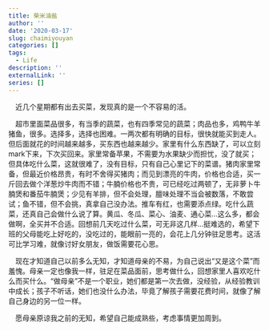 ```yaml
---
title: 柴米油盐
author: ''
date: '2020-03-17'
slug: chaimiyouyan
categories: []
tags:
  - Life
description: ''
externalLink: ''
series: []
---
```

&emsp;近几个星期都有出去买菜，发现真的是一个不容易的活。

&emsp;超市里面菜品很多，有当季的蔬菜，也有四季常见的蔬菜；肉品也多，鸡鸭牛羊猪鱼，很多。选择多，选择也困难。一两次都有明确的目标，很快就能买到走人。但后面就花的时间越来越多，买东西也越来越少。家里有什么东西缺了，可以立刻mark下来，下次买回来。家里常备苹果，不需要为水果缺少而担忧，没了就买；但具体吃什么菜，这就很难了，没有目标，只有自己心里记下的菜谱。猪肉家里常备，但最近价格昂贵，有时不舍得买猪肉；而见到漂亮的牛肉，价格也合适，买一斤回去做个洋葱炒牛肉而不错；牛腩价格也不贵，可已经吃过两顿了，无非萝卜牛腩煲和番茄牛腩煲；少见有羊排，但不会处理，膻味处理不当会被数落，不敢尝试；鱼不错，但不会挑，真拿自己没办法。推车有红，也需要添点绿。吃什么蔬菜，还真自己会做什么说了算。黄瓜、冬瓜、菜心、油麦、通心菜...这么多，都会做啊，全买并不合适。回想前几天吃过什么菜，可无非这几样...挺难选的，希望下班的父母能吃上好吃的，没吃过的，能眼前一亮的，会花上几分钟驻足思考。这活可比学习难，就像讨好女朋友，做饭需要花心思。

&emsp;现在才知道自己以前多么无知，才知道母亲的不易，为自己说出“又是这个菜”而羞愧。母亲一定也像我一样，驻足在菜品面前，思考做什么，回想家里人喜欢吃什么而买什么。“做母亲”不是一个职业，她们都是第一次去做，没经验，从经验教训中成长；孩子不听话，她们也没什么办法，毕竟了解孩子需要花费时间，就像了解自己身边的另一位一样。

&emsp;愿母亲原谅我之前的无知，希望自己能成熟些，考虑事情更加周到。